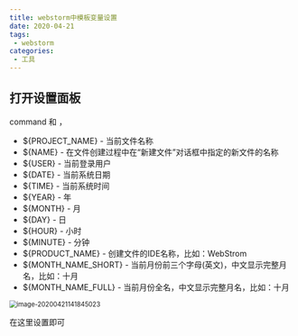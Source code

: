 ```yaml
---
title: webstorm中模板变量设置
date: 2020-04-21
tags:
 - webstorm
categories: 
 - 工具
---
```

## 打开设置面板
command 和 ，

+ ${PROJECT_NAME} - 当前文件名称
+ ${NAME} - 在文件创建过程中在“新建文件”对话框中指定的新文件的名称
+ ${USER} - 当前登录用户
+ ${DATE} - 当前系统日期
+ ${TIME} - 当前系统时间
+ ${YEAR} - 年
+ ${MONTH} - 月
+ ${DAY} - 日
+ ${HOUR} - 小时
+ ${MINUTE} - 分钟
+ ${PRODUCT_NAME} - 创建文件的IDE名称，比如：WebStrom
+ ${MONTH_NAME_SHORT} - 当前月份前三个字母(英文)，中文显示完整月名，比如：十月
+ ${MONTH_NAME_FULL} - 当前月份全名，中文显示完整月名，比如：十月

<img src="https://tva1.sinaimg.cn/large/007S8ZIlgy1ge1d6idszaj31110u07e5.jpg" alt="image-20200421141845023" style="zoom:80%;" />



在这里设置即可